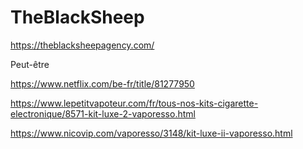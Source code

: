 # TheBlackSheep
https://theblacksheepagency.com/

Peut-être

https://www.netflix.com/be-fr/title/81277950

https://www.lepetitvapoteur.com/fr/tous-nos-kits-cigarette-electronique/8571-kit-luxe-2-vaporesso.html

https://www.nicovip.com/vaporesso/3148/kit-luxe-ii-vaporesso.html
